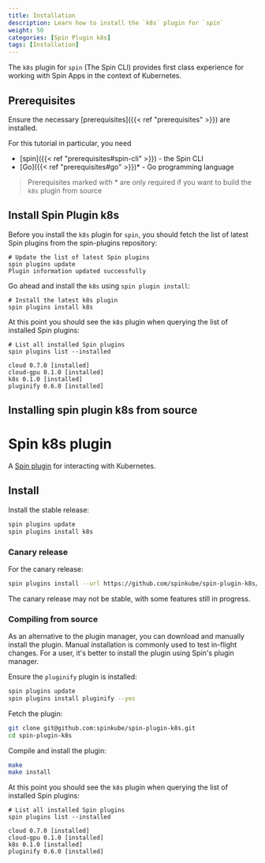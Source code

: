 ```yaml
---
title: Installation
description: Learn how to install the `k8s` plugin for `spin` 
weight: 50
categories: [Spin Plugin k8s]
tags: [Installation]
---
```


The `k8s` plugin for `spin` (The Spin CLI) provides first class experience for working with Spin Apps in the context of Kubernetes.

## Prerequisites

Ensure the necessary [prerequisites]({{< ref "prerequisites" >}}) are installed.

For this tutorial in particular, you need

- [spin]({{< ref "prerequisites#spin-cli" >}}) - the Spin CLI
- [Go]({{< ref "prerequisites#go" >}})* - Go programming language

> Prerequisites marked with * are only required if you want to build the `k8s` plugin from source


## Install Spin Plugin k8s

Before you install the `k8s` plugin for `spin`, you should fetch the list of latest Spin plugins from the spin-plugins repository:

```shell
# Update the list of latest Spin plugins
spin plugins update
Plugin information updated successfully
```

Go ahead and install the `k8s` using `spin plugin install`: 

```shell
# Install the latest k8s plugin
spin plugins install k8s
```

At this point you should see the `k8s` plugin when querying the list of installed Spin plugins:

```shell
# List all installed Spin plugins
spin plugins list --installed

cloud 0.7.0 [installed]
cloud-gpu 0.1.0 [installed]
k8s 0.1.0 [installed]
pluginify 0.6.0 [installed]
```

## Installing spin plugin k8s from source

# Spin k8s plugin

A [Spin plugin](https://github.com/fermyon/spin-plugins) for interacting with Kubernetes.

## Install

Install the stable release:

```sh
spin plugins update
spin plugins install k8s
```

### Canary release

For the canary release:

```sh
spin plugins install --url https://github.com/spinkube/spin-plugin-k8s/releases/download/canary/k8s.json
```

The canary release may not be stable, with some features still in progress.

### Compiling from source

As an alternative to the plugin manager, you can download and manually install the plugin. Manual installation is
commonly used to test in-flight changes. For a user, it's better to install the plugin using Spin's plugin manager.

Ensure the `pluginify` plugin is installed:

```sh
spin plugins update
spin plugins install pluginify --yes
```

Fetch the plugin:

```sh
git clone git@github.com:spinkube/spin-plugin-k8s.git
cd spin-plugin-k8s
```

Compile and install the plugin:

```sh
make
make install
```

At this point you should see the `k8s` plugin when querying the list of installed Spin plugins:

```shell
# List all installed Spin plugins
spin plugins list --installed

cloud 0.7.0 [installed]
cloud-gpu 0.1.0 [installed]
k8s 0.1.0 [installed]
pluginify 0.6.0 [installed]
```
